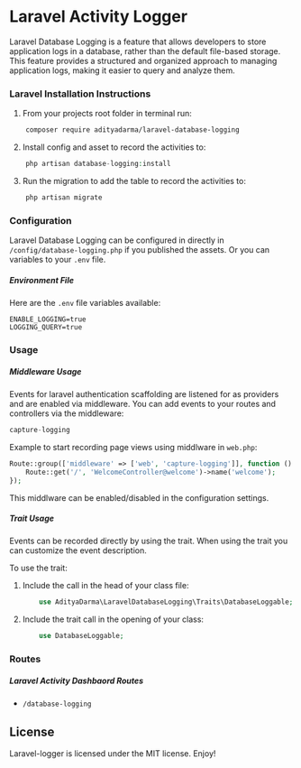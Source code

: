 # Laravel Activity Logger
Laravel Database Logging is a feature that allows developers to store application logs in a database, rather than the default file-based storage. This feature provides a structured and organized approach to managing application logs, making it easier to query and analyze them.

### Laravel Installation Instructions
1. From your projects root folder in terminal run:

```bash
    composer require adityadarma/laravel-database-logging
```

2. Install config and asset to record the activities to:

```php
    php artisan database-logging:install
```

3. Run the migration to add the table to record the activities to:

```php
    php artisan migrate
```

### Configuration
Laravel Database Logging can be configured in directly in `/config/database-logging.php` if you published the assets.
Or you can variables to your `.env` file.


##### Environment File
Here are the `.env` file variables available:

```dotenv
ENABLE_LOGGING=true
LOGGING_QUERY=true
```

### Usage

##### Middleware Usage
Events for laravel authentication scaffolding are listened for as providers and are enabled via middleware.
You can add events to your routes and controllers via the middleware:

```php
capture-logging
```

Example to start recording page views using middlware in `web.php`:

```php
Route::group(['middleware' => ['web', 'capture-logging']], function () {
    Route::get('/', 'WelcomeController@welcome')->name('welcome');
});
```

This middlware can be enabled/disabled in the configuration settings.

##### Trait Usage
Events can be recorded directly by using the trait.
When using the trait you can customize the event description.

To use the trait:
1. Include the call in the head of your class file:

    ```php
        use AdityaDarma\LaravelDatabaseLogging\Traits\DatabaseLoggable;
    ```

2. Include the trait call in the opening of your class:

    ```php
        use DatabaseLoggable;
    ```

### Routes
##### Laravel Activity Dashbaord Routes

* ```/database-logging```

## License
Laravel-logger is licensed under the MIT license. Enjoy!
